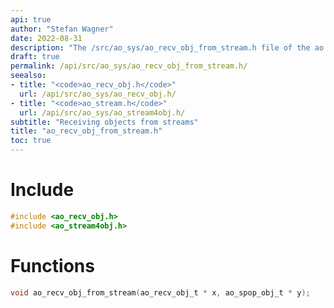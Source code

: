 ```yaml
---
api: true
author: "Stefan Wagner"
date: 2022-08-31
description: "The /src/ao_sys/ao_recv_obj_from_stream.h file of the ao real-time operating system."
draft: true
permalink: /api/src/ao_sys/ao_recv_obj_from_stream.h/
seealso:
- title: "<code>ao_recv_obj.h</code>"
  url: /api/src/ao_sys/ao_recv_obj.h/
- title: "<code>ao_stream.h</code>"
  url: /api/src/ao_sys/ao_stream4obj.h/
subtitle: "Receiving objects from streams"
title: "ao_recv_obj_from_stream.h"
toc: true
---
```


# Include

```c
#include <ao_recv_obj.h>
#include <ao_stream4obj.h>
```

# Functions

```c
void ao_recv_obj_from_stream(ao_recv_obj_t * x, ao_spop_obj_t * y);
```
